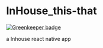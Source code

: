 # InHouse_this-that

[![Greenkeeper badge](https://badges.greenkeeper.io/Usamaliaquat123/InHouse_this-that.svg)](https://greenkeeper.io/)

a Inhouse react native app 
